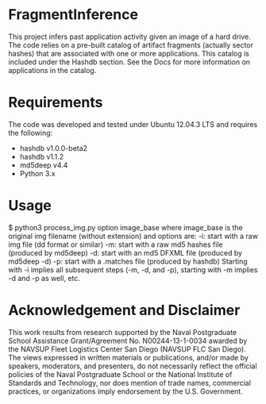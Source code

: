 # FragmentInference
This project infers past application activity given an image of a hard drive. The code relies on a pre-built catalog of artifact fragments (actually sector hashes) that are associated with one or more applications. This catalog is included under the Hashdb section. See the Docs for more information on applications in the catalog.

# Requirements
The code was developed and tested under Ubuntu 12.04.3 LTS and requires the following:
  - hashdb v1.0.0-beta2
  - hashdb v1.1.2
  - md5deep v4.4
  - Python 3.x
 
# Usage
$ python3 process_img.py option image_base
  where image_base is the original img filename (without extension)
  and options are:
    -i: start with a raw img file (dd format or similar)
    -m: start with a raw md5 hashes file (produced by md5deep)
    -d: start with an md5 DFXML file (produced by md5deep -d)
    -p: start with a .matches file (produced by hashdb)
  Starting with -i implies all subsequent steps (-m, -d, and -p), starting with -m implies -d and -p as well, etc.

# Acknowledgement and Disclaimer
This work results from research supported by the Naval Postgraduate School Assistance Grant/Agreement No. N00244-13-1-0034 awarded by the NAVSUP Fleet Logistics Center San Diego (NAVSUP FLC San Diego). The views expressed in written materials or publications, and/or made by speakers, moderators, and presenters, do not necessarily reflect the official policies of the Naval Postgraduate School or the National Institute of Standards and Technology, nor does mention of trade names, commercial practices, or organizations imply endorsement by the U.S. Government.

